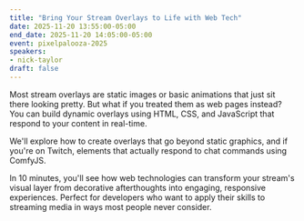 ```yaml
---
title: "Bring Your Stream Overlays to Life with Web Tech"
date: 2025-11-20 13:55:00-05:00
end_date: 2025-11-20 14:05:00-05:00
event: pixelpalooza-2025
speakers:
- nick-taylor
draft: false
---
```


Most stream overlays are static images or basic animations that just sit there looking pretty. But what if you treated them as web pages instead? You can build dynamic overlays using HTML, CSS, and JavaScript that respond to your content in real-time.

We'll explore how to create overlays that go beyond static graphics, and if you're on Twitch, elements that actually respond to chat commands using ComfyJS.

In 10 minutes, you'll see how web technologies can transform your stream's visual layer from decorative afterthoughts into engaging, responsive experiences. Perfect for developers who want to apply their skills to streaming media in ways most people never consider.
